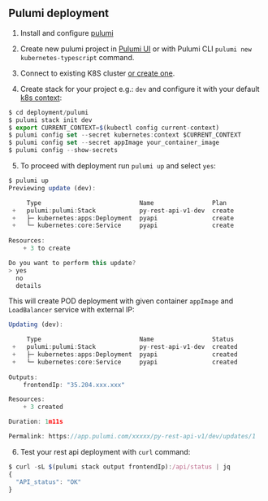 ## Pulumi deployment 

1. Install and configure [pulumi](https://pulumi.io/quickstart/index.html)

2. Create new pulumi project in [Pulumi UI](https://app.pulumi.com/welcome) or with Pulumi CLI `pulumi new kubernetes-typescript` command. 

3. Connect to existing K8S cluster [or create one](https://pulumi.io/quickstart/kubernetes/index.html).

4. Create stack for your project e.g.: `dev` and configure it with your default [k8s context](https://pulumi.io/quickstart/kubernetes/setup.html):
```js
$ cd deployment/pulumi
$ pulumi stack init dev
$ export CURRENT_CONTEXT=$(kubectl config current-context)
$ pulumi config set --secret kubernetes:context $CURRENT_CONTEXT
$ pulumi config set --secret appImage your_container_image
$ pulumi config --show-secrets
```

5. To proceed with deployment run `pulumi up` and select `yes`:
```js
$ pulumi up
Previewing update (dev):

     Type                           Name                Plan       
 +   pulumi:pulumi:Stack            py-rest-api-v1-dev  create     
 +   ├─ kubernetes:apps:Deployment  pyapi               create     
 +   └─ kubernetes:core:Service     pyapi               create     
 
Resources:
    + 3 to create

Do you want to perform this update?
> yes
  no
  details
```

This will create POD deployment with given container `appImage` and `LoadBalancer` service with external IP:
```js
Updating (dev):

     Type                           Name                Status      
 +   pulumi:pulumi:Stack            py-rest-api-v1-dev  created     
 +   ├─ kubernetes:apps:Deployment  pyapi               created     
 +   └─ kubernetes:core:Service     pyapi               created     
 
Outputs:
    frontendIp: "35.204.xxx.xxx"

Resources:
    + 3 created

Duration: 1m11s

Permalink: https://app.pulumi.com/xxxxx/py-rest-api-v1/dev/updates/1
```

6. Test your rest api deployment with `curl` command:
```js
$ curl -sL $(pulumi stack output frontendIp):/api/status | jq
{
  "API_status": "OK"
}
```